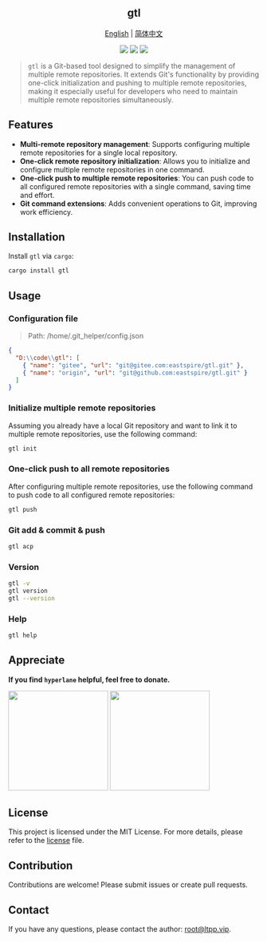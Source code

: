 <center>

## gtl

[English](README.md) | [简体中文](README.ZH-CN.md)

[![](https://img.shields.io/crates/v/gtl.svg)](https://crates.io/crates/gtl)
[![](https://img.shields.io/crates/d/gtl.svg)](https://img.shields.io/crates/d/gtl.svg)
[![](https://img.shields.io/crates/l/gtl.svg)](./license)

</center>

> `gtl` is a Git-based tool designed to simplify the management of multiple remote repositories. It extends Git's functionality by providing one-click initialization and pushing to multiple remote repositories, making it especially useful for developers who need to maintain multiple remote repositories simultaneously.

## Features

- **Multi-remote repository management**: Supports configuring multiple remote repositories for a single local repository.
- **One-click remote repository initialization**: Allows you to initialize and configure multiple remote repositories in one command.
- **One-click push to multiple remote repositories**: You can push code to all configured remote repositories with a single command, saving time and effort.
- **Git command extensions**: Adds convenient operations to Git, improving work efficiency.

## Installation

Install `gtl` via `cargo`:

```bash
cargo install gtl
```

## Usage

### Configuration file

> Path: /home/.git_helper/config.json

```json
{
  "D:\\code\\gtl": [
    { "name": "gitee", "url": "git@gitee.com:eastspire/gtl.git" },
    { "name": "origin", "url": "git@github.com:eastspire/gtl.git" }
  ]
}
```

### Initialize multiple remote repositories

Assuming you already have a local Git repository and want to link it to multiple remote repositories, use the following command:

```bash
gtl init
```

### One-click push to all remote repositories

After configuring multiple remote repositories, use the following command to push code to all configured remote repositories:

```bash
gtl push
```

### Git add & commit & push

```bash
gtl acp
```

### Version

```bash
gtl -v
gtl version
gtl --version
```

### Help

```bash
gtl help
```

## Appreciate

**If you find `hyperlane` helpful, feel free to donate.**

<img src="https://docs.ltpp.vip/img/wechat-pay.png" width="200">  
<img src="https://docs.ltpp.vip/img/alipay-pay.jpg" width="200">

## License

This project is licensed under the MIT License. For more details, please refer to the [license](license) file.

## Contribution

Contributions are welcome! Please submit issues or create pull requests.

## Contact

If you have any questions, please contact the author: [root@ltpp.vip](mailto:root@ltpp.vip).
